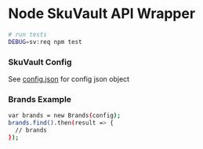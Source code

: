 # Node SkuVault API Wrapper

```sh
# run tests
DEBUG=sv:req npm test
```

### SkuVault Config

See [config.json](config.json) for config json object

### Brands Example

```sh
var brands = new Brands(config);
brands.find().then(result => {
  // brands
});
```
